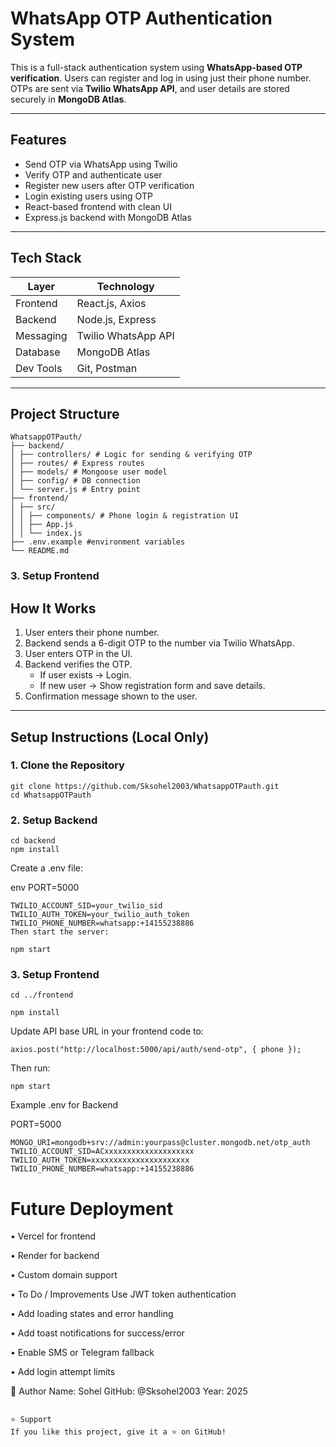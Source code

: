 # WhatsApp OTP Authentication System

This is a full-stack authentication system using **WhatsApp-based OTP verification**. Users can register and log in using just their phone number. OTPs are sent via **Twilio WhatsApp API**, and user details are stored securely in **MongoDB Atlas**.

---

##  Features

-  Send OTP via WhatsApp using Twilio
-  Verify OTP and authenticate user
-  Register new users after OTP verification
-  Login existing users using OTP
-  React-based frontend with clean UI
-  Express.js backend with MongoDB Atlas

---

## Tech Stack

| Layer        | Technology         |
|--------------|--------------------|
| Frontend     | React.js, Axios    |
| Backend      | Node.js, Express   |
| Messaging    | Twilio WhatsApp API|
| Database     | MongoDB Atlas      |
| Dev Tools    | Git, Postman       |

---

##  Project Structure

```
WhatsappOTPauth/
├── backend/
│ ├── controllers/ # Logic for sending & verifying OTP
│ ├── routes/ # Express routes
│ ├── models/ # Mongoose user model
│ ├── config/ # DB connection
│ └── server.js # Entry point
├── frontend/
│ ├── src/
│ │ ├── components/ # Phone login & registration UI
│ │ ├── App.js
│ │ └── index.js
├── .env.example #environment variables
└── README.md
```

### 3. Setup Frontend
## How It Works

1. User enters their phone number.
2. Backend sends a 6-digit OTP to the number via Twilio WhatsApp.
3. User enters OTP in the UI.
4. Backend verifies the OTP.
   - If user exists → Login.
   - If new user → Show registration form and save details.
5. Confirmation message shown to the user.

---

##  Setup Instructions (Local Only)

### 1. Clone the Repository

```
git clone https://github.com/Sksohel2003/WhatsappOTPauth.git
cd WhatsappOTPauth
```
### 2. Setup Backend

```
cd backend
npm install
```
Create a .env file:

env
PORT=5000
```
TWILIO_ACCOUNT_SID=your_twilio_sid
TWILIO_AUTH_TOKEN=your_twilio_auth_token
TWILIO_PHONE_NUMBER=whatsapp:+14155238886
Then start the server:
```
```
npm start
```
### 3. Setup Frontend
```
cd ../frontend

npm install
```
Update API base URL in your frontend code to:
```
axios.post("http://localhost:5000/api/auth/send-otp", { phone });
```
Then run:
```
npm start
```
Example .env for Backend

PORT=5000
```
MONGO_URI=mongodb+srv://admin:yourpass@cluster.mongodb.net/otp_auth
TWILIO_ACCOUNT_SID=ACxxxxxxxxxxxxxxxxxxxx
TWILIO_AUTH_TOKEN=xxxxxxxxxxxxxxxxxxxxxx
TWILIO_PHONE_NUMBER=whatsapp:+14155238886
```
# Future Deployment

• Vercel for frontend

• Render for backend

• Custom domain support

• To Do / Improvements Use JWT token authentication

• Add loading states and error handling

• Add toast notifications for success/error

• Enable SMS or Telegram fallback

• Add login attempt limits

👤 Author
Name: Sohel
GitHub: @Sksohel2003
Year: 2025
```

⭐️ Support
If you like this project, give it a ⭐ on GitHub!
